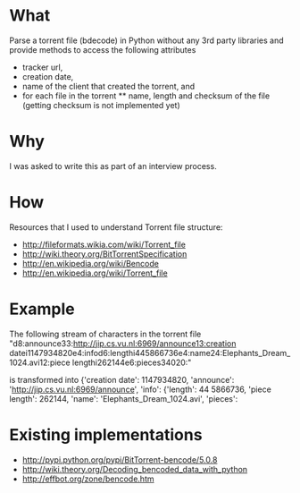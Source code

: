What
====
Parse a torrent file (bdecode) in Python without any 3rd party libraries and provide methods to access the following attributes 

* tracker url, 
* creation date,
* name of the client that created the torrent, and
* for each file in the torrent
** name, length and checksum of the file (getting checksum is not implemented yet)

Why
===
I was asked to write this as part of an interview process.

How
===
Resources that I used to understand Torrent file structure:

* http://fileformats.wikia.com/wiki/Torrent_file
* http://wiki.theory.org/BitTorrentSpecification
* http://en.wikipedia.org/wiki/Bencode
* http://en.wikipedia.org/wiki/Torrent_file

Example
=======
The following stream of characters in the torrent file
"d8:announce33:http://jip.cs.vu.nl:6969/announce13:creation datei1147934820e4:infod6:lengthi445866736e4:name24:Elephants_Dream_1024.avi12:piece lengthi262144e6:pieces34020:"

is transformed into
{'creation date': 1147934820, 'announce': 'http://jip.cs.vu.nl:6969/announce', 'info': {'length': 44
5866736, 'piece length': 262144, 'name': 'Elephants_Dream_1024.avi', 'pieces':

Existing implementations
========================
* http://pypi.python.org/pypi/BitTorrent-bencode/5.0.8
* http://wiki.theory.org/Decoding_bencoded_data_with_python
* http://effbot.org/zone/bencode.htm
 